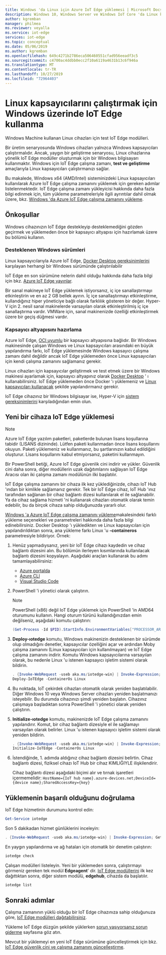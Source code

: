 ```yaml
---
title: Windows 'da Linux için Azure IoT Edge yüklemesi | Microsoft Docs
description: Windows 10, Windows Server ve Windows IoT Core 'da Linux kapsayıcıları için yükleme yönergelerini Azure IoT Edge
author: kgremban
manager: philmea
ms.reviewer: veyalla
ms.service: iot-edge
services: iot-edge
ms.topic: conceptual
ms.date: 05/06/2019
ms.author: kgremban
ms.openlocfilehash: 649c4271b2786eca506460551cfad956eeadf3c5
ms.sourcegitcommit: c4700ac4ddbb0ecc2f10a6119a4631b13c6f946a
ms.translationtype: MT
ms.contentlocale: tr-TR
ms.lasthandoff: 10/27/2019
ms.locfileid: "72964403"
---
```

# <a name="use-iot-edge-on-windows-to-run-linux-containers"></a>Linux kapsayıcılarını çalıştırmak için Windows üzerinde IoT Edge kullanma

Windows Machine kullanan Linux cihazları için test IoT Edge modülleri. 

Bir üretim senaryosunda Windows cihazları yalnızca Windows kapsayıcıları çalıştırmalıdır. Ancak, yaygın bir geliştirme senaryosu, Linux cihazlarına yönelik IoT Edge modüller oluşturmak için bir Windows bilgisayarı kullanmaktır. Windows için IoT Edge çalışma zamanı, **test ve geliştirme** amaçlarıyla Linux kapsayıcıları çalıştırmanızı sağlar. 

Bu makalede, Windows x64 (AMD/Intel) sisteminizdeki Linux kapsayıcıları kullanılarak Azure IoT Edge çalışma zamanını yüklemek için gereken adımlar listelenmektedir. IoT Edge çalışma zamanı yükleyicisi hakkında daha fazla bilgi edinmek için, tüm yükleme parametreleriyle ilgili ayrıntılar dahil olmak üzere, bkz. [Windows 'da Azure IoT Edge çalışma zamanını yükleme](how-to-install-iot-edge-windows.md).

## <a name="prerequisites"></a>Önkoşullar

Windows cihazınızın IoT Edge destekleyip desteklemediğini gözden geçirmek ve yüklemeden önce bir kapsayıcı altyapısı için hazırlamak üzere bu bölümü kullanın. 

### <a name="supported-windows-versions"></a>Desteklenen Windows sürümleri

Linux kapsayıcılarıyla Azure IoT Edge, [Docker Desktop gereksinimlerini](https://docs.docker.com/docker-for-windows/install/#what-to-know-before-you-install) karşılayan herhangi bir Windows sürümünde çalıştırılabilir

IoT Edge en son sürümüne nelerin dahil olduğu hakkında daha fazla bilgi için bkz. [Azure IoT Edge yayınlar](https://github.com/Azure/azure-iotedge/releases).

Bir sanal makineye IoT Edge yüklemek istiyorsanız, iç içe sanallaştırmayı etkinleştirin ve en az 2 GB bellek ayırın. İç içe sanallaştırmayı etkinleştirme, kullandığınız hiper yöneticiye bağlı olarak farklılık gösteren bir değer. Hyper-V için 2. nesil sanal makinelerde varsayılan olarak etkinleştirilmiş iç içe sanallaştırma vardır. VMWare için, sanal makinenizde özelliği etkinleştirmek üzere bir geçiş düğmesi vardır. 

### <a name="prepare-the-container-engine"></a>Kapsayıcı altyapısını hazırlama 

Azure IoT Edge, [OCI uyumlu](https://www.opencontainers.org/) bir kapsayıcı altyapısına bağlıdır. Bir Windows makinesinde çalışan Windows ve Linux kapsayıcıları arasındaki en büyük yapılandırma farkı, IoT Edge yüklemesinde Windows kapsayıcı çalışma zamanı dahil değildir ancak IoT Edge yüklemeden önce Linux kapsayıcıları için kendi çalışma zamanını sağlamanız gerekir. 

Linux cihazları için kapsayıcılar geliştirmek ve test etmek üzere bir Windows makinesi ayarlamak için, kapsayıcı altyapınız olarak [Docker Desktop](https://www.docker.com/docker-windows) ' ı kullanabilirsiniz. IoT Edge yüklemeden önce Docker 'ı yüklemeniz ve [Linux kapsayıcıları kullanacak](https://docs.docker.com/docker-for-windows/#switch-between-windows-and-linux-containers) şekilde yapılandırmanız gerekir.  

IoT Edge cihazınız bir Windows bilgisayar ise, Hyper-V için [sistem gereksinimlerini](https://docs.microsoft.com/virtualization/hyper-v-on-windows/reference/hyper-v-requirements) karşıladığından emin olun.

## <a name="install-iot-edge-on-a-new-device"></a>Yeni bir cihaza IoT Edge yüklemesi

>[!NOTE]
>Azure IoT Edge yazılım paketleri, paketlerde bulunan lisans koşullarına tabidir (LISANS dizininde). Lütfen paketi kullanmadan önce lisans koşullarını okuyun. Paketi yüklemeniz ve kullanmanız, bu şartlarınızın kabul edildiğini oluşturur. Lisans koşullarını kabul etmiyorsanız, paketini kullanmayın.

Bir PowerShell betiği, Azure IoT Edge güvenlik cini indirir ve yükler. Güvenlik cini daha sonra, diğer modüllerin uzak dağıtımlarını sağlayan IoT Edge Aracısı olan iki çalışma zamanı modülünün ilki başlatılır. 

IoT Edge çalışma zamanını bir cihaza ilk kez yüklediğinizde, cihazı IoT Hub 'ından bir kimlikle sağlamanız gerekir. Tek bir IoT Edge cihaz, IoT Hub 'ınız tarafından sağlanan bir cihaz bağlantı dizesi kullanılarak el ile sağlanabilir. Ya da cihaz sağlama hizmeti 'ni kullanarak cihazları otomatik olarak temin edebilir, bu da birçok cihaza sahip olduğunuzda yararlı olur. 

[Windows 'a Azure IoT Edge çalışma zamanını yükleme](how-to-install-iot-edge-windows.md)makalesindeki farklı yükleme seçenekleri ve parametreleri hakkında daha fazla bilgi edinebilirsiniz. Docker Desktop 'ı yükledikten ve Linux kapsayıcıları için yapılandırıldıktan sonra, ana yükleme farkı Linux 'u **-containeros** parametresiyle bildiriyor. Örnek: 

1. Henüz yapmadıysanız, yeni bir IoT Edge cihazı kaydedin ve cihaz bağlantı dizesini alın. Bu bölümün ilerleyen kısımlarında kullanılacak bağlantı dizesini kopyalayın. Aşağıdaki araçları kullanarak bu adımı tamamlayabilirsiniz:

   * [Azure portalda](how-to-register-device.md#register-in-the-azure-portal)
   * [Azure CLI](how-to-register-device.md#register-with-the-azure-cli)
   * [Visual Studio Code](how-to-register-device.md#register-with-visual-studio-code)

2. PowerShell 'i yönetici olarak çalıştırın.

   >[!NOTE]
   >PowerShell (x86) değil IoT Edge yüklemek için PowerShell 'in AMD64 oturumunu kullanın. Hangi oturum türünü kullandığınızdan emin değilseniz, aşağıdaki komutu çalıştırın:
   >
   >```powershell
   >(Get-Process -Id $PID).StartInfo.EnvironmentVariables["PROCESSOR_ARCHITECTURE"]
   >```

3. **Deploy-ıotedge** komutu, Windows makinenizin desteklenen bir sürümde olup olmadığını denetler, kapsayıcılar özelliğini açar ve ardından Moby çalışma zamanını (Linux kapsayıcıları için kullanılmayan) ve IoT Edge çalışma zamanını indirir. Komutu Windows kapsayıcılarına varsayılan olarak, bu nedenle Linux 'u istenen kapsayıcı işletim sistemi olarak bildirin. 

   ```powershell
   . {Invoke-WebRequest -useb aka.ms/iotedge-win} | Invoke-Expression; `
   Deploy-IoTEdge -ContainerOs Linux
   ```

4. Bu noktada, IoT çekirdek cihazları otomatik olarak yeniden başlatılabilir. Diğer Windows 10 veya Windows Server cihazları yeniden başlatmanızı isteyebilir. Bu durumda cihazınızı şimdi yeniden başlatın. Cihazınız çalışmaya başladıktan sonra PowerShell 'i yönetici olarak yeniden çalıştırın.

5. **Initialize-ıotedge** komutu, makinenizde IoT Edge çalışma zamanını yapılandırır. Komut, bir cihaz bağlantı dizesiyle el ile sağlamayı varsayılan olarak belirler. Linux 'u istenen kapsayıcı işletim sistemi olarak yeniden bildirin. 

   ```powershell
   . {Invoke-WebRequest -useb aka.ms/iotedge-win} | Invoke-Expression; `
   Initialize-IoTEdge -ContainerOs Linux
   ```

6. İstendiğinde, 1. adımda aldığınız cihaz bağlantı dizesini belirtin. Cihaz bağlantı dizesi, fiziksel cihazı IoT Hub bir cihaz KIMLIĞIYLE ilişkilendirir. 

   Cihaz bağlantı dizesi aşağıdaki biçimi alır ve tırnak işaretleri içermemelidir: `HostName={IoT hub name}.azure-devices.net;DeviceId={device name};SharedAccessKey={key}`

## <a name="verify-successful-installation"></a>Yüklemenin başarılı olduğunu doğrulama

IoT Edge hizmetinin durumunu kontrol edin: 

```powershell
Get-Service iotedge
```

Son 5 dakikadan hizmet günlüklerini inceleyin: 

```powershell
. {Invoke-WebRequest -useb aka.ms/iotedge-win} | Invoke-Expression; Get-IoTEdgeLog
```

En yaygın yapılandırma ve ağ hataları için otomatik bir denetim çalıştırın: 

```powershell
iotedge check
```

Çalışan modülleri listeleyin. Yeni bir yüklemeden sonra, çalıştırmayı görmeniz gereken tek modül **Edgeagent**' dir. [IoT Edge modüllerini](how-to-deploy-modules-portal.md) ilk kez dağıttıktan sonra, diğer sistem modülü, **edgehub**, cihazda da başlatılır. 

```powershell
iotedge list
```

## <a name="next-steps"></a>Sonraki adımlar

Çalışma zamanının yüklü olduğu bir IoT Edge cihazınıza sahip olduğunuza göre, [IoT Edge modülleri dağıtabilirsiniz](how-to-deploy-modules-portal.md).

Yükleme IoT Edge düzgün şekilde yüklerken [sorun yaşıyorsanız sorun giderme](troubleshoot.md) sayfasına göz atın.

Mevcut bir yüklemeyi en yeni IoT Edge sürümüne güncelleştirmek için bkz. [IoT Edge güvenlik cini ve çalışma zamanını güncelleştirme](how-to-update-iot-edge.md).
